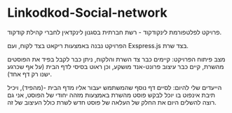 # Linkodkod-Social-network

פרויקט לפלטפורמת לינקודקוד - רשת חברתית בסגנון לינקדאין לחברי קהילת קודקוד.

הפרויקט נבנה באמצעות ריקאט בצד לקוח, ועם Exspress.js בצד שרת.

מצב פיתוח הפרויקט:
קיימים כבר צד השרת והלקוח, ניתן כבר לקבל בפיד את הפוסטים מהשרת, קיים כבר עיצוב פרונט-אנד מושקע, וכן ראוט בסיסי לדף הבית (על אף שכרגע ישנו רק דף אחד).

הייעדים שלי להיום: לסיים דף נוסף שהמשתמש יעבור אליו מדף הבית -(מהפיד), ויכיל תיבת אינפוט בו יוכל לבקש פוסט מהשרת באמצעות מזהה יחודי של הפוסט, אני גם רוצה להשלים היום את החלק של העלאה של פוסט חדש לשרת כולל העיצוב של זה.
